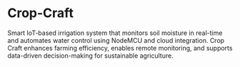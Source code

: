 # Crop-Craft
Smart IoT-based irrigation system that monitors soil moisture in real-time and automates water control using NodeMCU and cloud integration. Crop Craft enhances farming efficiency, enables remote monitoring, and supports data-driven decision-making for sustainable agriculture.
